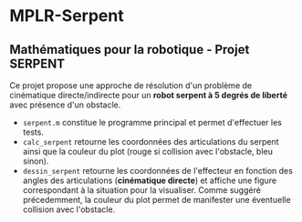 # MPLR-Serpent
## Mathématiques pour la robotique - Projet SERPENT

Ce projet propose une approche de résolution d'un problème de cinématique
directe/indirecte pour un **robot serpent à 5 degrés de liberté** avec présence d'un obstacle.

- `serpent.m` constitue le programme principal et permet d'effectuer les tests.
- `calc_serpent` retourne les coordonnées des articulations du serpent ainsi que la
couleur du plot (rouge si collision avec l'obstacle, bleu sinon).
- `dessin_serpent` retourne les coordonnées de l'effecteur en fonction des
angles des articulations (**cinématique directe**) et affiche une figure correspondant
à la situation pour la visualiser. Comme suggéré précedemment, la couleur du plot
permet de manifester une éventuelle collision avec l'obstacle.